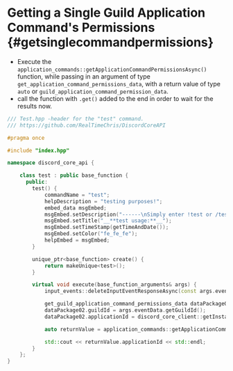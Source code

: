 Getting a Single Guild Application Command's Permissions {#getsinglecommandpermissions}
============
- Execute the `application_commands::getApplicationCommandPermissionsAsync()` function, while passing in an argument of type `get_application_command_permissions_data`, with a return value of type `auto` or `guild_application_command_permission_data`.
- call the function with `.get()` added to the end in order to wait for the results now.

```cpp
/// Test.hpp -header for the "test" command.
/// https://github.com/RealTimeChris/DiscordCoreAPI

#pragma once

#include "index.hpp"

namespace discord_core_api {

	class test : public base_function {
	  public:
		test() {
			commandName = "test";
			helpDescription = "testing purposes!";
			embed_data msgEmbed;
			msgEmbed.setDescription("------\nSimply enter !test or /test!\n------");
			msgEmbed.setTitle("__**test usage:**__");
			msgEmbed.setTimeStamp(getTimeAndDate());
			msgEmbed.setColor("fe_fe_fe");
			helpEmbed = msgEmbed;
		}

		unique_ptr<base_function> create() {
			return makeUnique<test>();
		}

		virtual void execute(base_function_arguments& args) {
			input_events::deleteInputEventResponseAsync(const args.eventData).get();

			get_guild_application_command_permissions_data dataPackage02;
			dataPackage02.guildId = args.eventData.getGuildId();
			dataPackage02.applicationId = discord_core_client::getInstance()->getBotUser().id;

			auto returnValue = application_commands::getApplicationCommandPermissionsAsync(const dataPackage02).get();

			std::cout << returnValue.applicationId << std::endl;
		}
	};
}
```